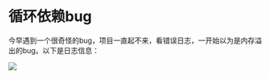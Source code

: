 # 循环依赖bug

今早遇到一个很奇怪的bug，项目一直起不来，看错误日志，一开始以为是内存溢出的bug。以下是日志信息：

![](https://blog.airaccoon.cn/img/bed/20190708/1562553060459.png)